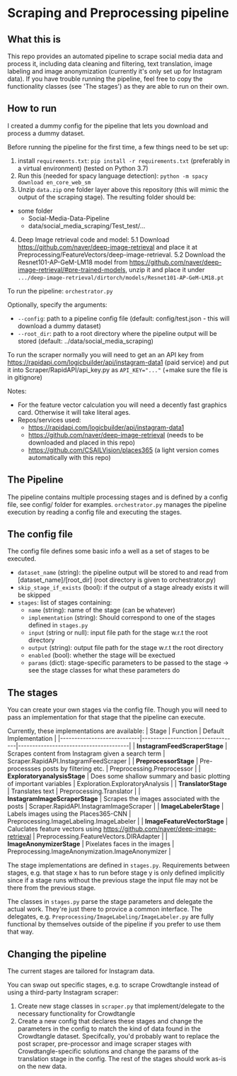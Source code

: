 # Scraping and Preprocessing pipeline

## What this is 
This repo provides an automated pipeline to scrape social media data and process it, including data cleaning and filtering, text translation, image labeling and image anonymization (currently it's only set up for Instagram data). If you have trouble running the pipeline, feel free to copy the functionality classes (see 'The stages') as they are able to run on their own.

## How to run
I created a dummy config for the pipeline that lets you download and process a dummy dataset.

Before running the pipeline for the first time, a few things need to be set up:
1. install `requirements.txt`: `pip install -r requirements.txt` (preferably in a virtual environment) (tested on Python 3.7)
2. Run this (needed for spacy language detection): `python -m spacy download en_core_web_sm`
3. Unzip `data.zip` one folder layer above this repository (this will mimic the output of the scraping stage). The resulting folder should be:
 - some folder
	- Social-Media-Data-Pipeline
	- data/social_media_scraping/Test_test/...
4. Deep Image retrieval code and model:
	5.1 Download https://github.com/naver/deep-image-retrieval and place it at Preprocessing/FeatureVectors/deep-image-retrieval.
	5.2 Download the Resnet101-AP-GeM-LM18 model from https://github.com/naver/deep-image-retrieval/#pre-trained-models, unzip it and place it under `.../deep-image-retrieval/dirtorch/models/Resnet101-AP-GeM-LM18.pt`

To run the pipeline: `orchestrator.py`

Optionally, specify the arguments:
  - `--config`: path to a pipeline config file (default: config/test.json - this will download a dummy dataset)
  - `--root_dir`: path to a root directory where the pipeline output will be stored (default: ../data/social_media_scraping)

To run the scraper normally you will need to get an an API key from https://rapidapi.com/logicbuilder/api/instagram-data1 (paid service) and put it into Scraper/RapidAPI/api_key.py as `API_KEY="..."` (+make sure the file is in gitignore)

Notes:
- For the feature vector calculation you will need a decently fast graphics card. Otherwise it will take literal ages.
- Repos/services used:
	- https://rapidapi.com/logicbuilder/api/instagram-data1
	- https://github.com/naver/deep-image-retrieval (needs to be downloaded and placed in this repo)
	- https://github.com/CSAILVision/places365 (a light version comes automatically with this repo)

## The Pipeline
The pipeline contains multiple processing stages and is defined by a config file, see config/ folder for examples.
`orchestrator.py` manages the pipeline execution by reading a config file and executing the stages.

## The config file
The config file defines some basic info a well as a set of stages to be executed.
- `dataset_name` (string): the pipeline output will be stored to and read from [dataset_name]/[root_dir] (root directory is given to orchestrator.py)
- `skip_stage_if_exists` (bool): if the output of a stage already exists it will be skipped
- `stages`: list of stages containing:
	- `name` (string): name of the stage (can be whatever)
	- `implementation` (string): Should correspond to one of the stages defined in `stages.py`
	- `input` (string or null): input file path for the stage w.r.t the root directory 
	- `output` (string): output file path for the stage w.r.t the root directory 
	- `enabled` (bool): whether the stage will be exectued
	- `params` (dict): stage-specific parameters to be passed to the stage -> see the stage classes for what these parameters do
 
## The stages

You can create your own stages via the config file. Though you will need to pass an implementation for that stage that the pipeline can execute.

Currently, these implementations are available:
| Stage                      | Function                                                                       | Default Implementation                                                                       |
|----------------------------|----------------------------------|---------------------------------------|
| **InstagramFeedScraperStage**  | Scrapes content from Instagram given a search term                             | Scraper.RapidAPI.InstagramFeedScraper |
| **PreprocessorStage**          | Pre-processses posts by filtering etc.                                         | Preprocessing.Preprocessor |
| **ExploratoryanalysisStage**   | Does some shallow summary and basic plotting of important variables            | Exploration.ExploratoryAnalysis |
| **TranslatorStage**            | Translates text                                                                | Preprocessing.Translator |
| **InstagramImageScraperStage** | Scrapes the images associated with the posts                                   | Scraper.RapidAPI.InstagramImageScraper |
| **ImageLabelerStage**          | Labels images using the Places365-CNN                                          | Preprocessing.ImageLabeling.ImageLabeler |
| **ImageFeatureVectorStage**    | Caluclates feature vectors using https://github.com/naver/deep-image-retrieval | Preprocessing.FeatureVectors.DIRAdapter |
| **ImageAnonymizerStage**       | Pixelates faces in the images                                                  | Preprocessing.ImageAnonymization.ImageAnonymizer |

The stage implementations are defined in `stages.py`.
Requirements between stages, e.g. that stage x has to run before stage y is only defined implicitly since if a stage runs without the previous stage the input file may not be there from the previous stage.

The classes in `stages.py` parse the stage parameters and delegate the actual work. They're just there to provice a common interface.
The delegates, e.g. `Preprocessing/ImageLabeling/ImageLabeler.py` are fully functional by themselves outside of the pipeline if you prefer to use them that way.

## Changing the pipeline

The current stages are tailored for Instagram data.

You can swap out specific stages, e.g. to scrape Crowdtangle instead of using a third-party Instagram scraper:
1. Create new stage classes in `scraper.py` that implement/delegate to the necessary functionality for Crowdtangle
2. Create a new config that declares these stages and change the parameters in the config to match the kind of data found in the Crowdtangle dataset.
Specifcally, you'd probably want to replace the post scraper, pre-processor and image scraper stages with Crowdtangle-specific solutions and change the params of the translation stage in the config. The rest of the stages should work as-is on the new data.